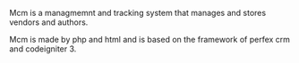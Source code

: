Mcm is a managmemnt and tracking system that manages and stores vendors and authors.

Mcm is made by php and html and is based on the framework of perfex crm and codeigniter 3.
